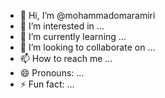 - 👋 Hi, I’m @mohammadomaramiri
- 👀 I’m interested in ...
- 🌱 I’m currently learning ...
- 💞️ I’m looking to collaborate on ...
- 📫 How to reach me ...
- 😄 Pronouns: ...
- ⚡ Fun fact: ...

<!---
mohammadomaramiri/mohammadomaramiri is a ✨ special ✨ repository because its `README.md` (this file) appears on your GitHub profile.
You can click the Preview link to take a look at your changes.
--->
